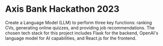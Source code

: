 # Axis Bank Hackathon 2023

Create a Language Model (LLM) to perform three key functions: ranking CVs, generating online quizzes, and providing job recommendations. The chosen tech stack for this project includes Flask for the backend, OpenAI's language model for AI capabilities, and React.js for the frontend.

